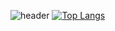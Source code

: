 ![header](https://capsule-render.vercel.app/api?type=waving&color=ffffff&height=150&section=header&text=happyskid&fontSize=90&stroke=000000&fontColor=000000)
[![Top Langs](https://github-readme-stats.vercel.app/api/top-langs/?username=happyskid)](https://github.com/anuraghazra/github-readme-stats)
